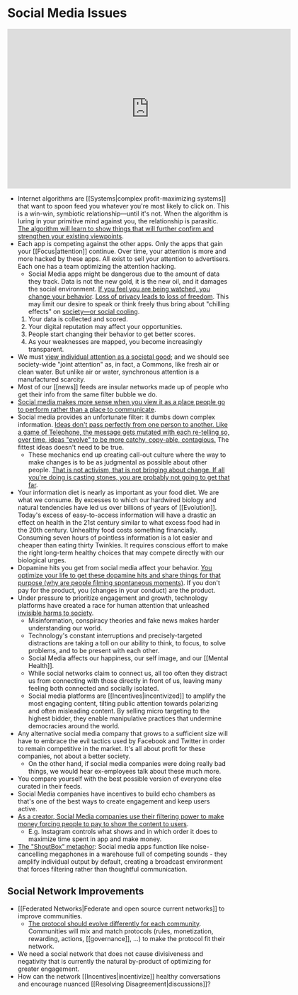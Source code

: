 # Social Media Issues

<!-- markdownlint-disable-next-line MD033 -->
<iframe width="640" height="360" src="https://www.youtube.com/embed/k1BneeJTDcU" title="YouTube video player" frameborder="0" allow="accelerometer; autoplay; clipboard-write; encrypted-media; gyroscope; picture-in-picture" allowfullscreen></iframe>

- Internet algorithms are [[Systems|complex profit-maximizing systems]] that want to spoon feed you whatever you're most likely to click on. This is a win-win, symbiotic relationship—until it's not. When the algorithm is luring in your primitive mind against you, the relationship is parasitic. [The algorithm will learn to show things that will further confirm and strengthen your existing viewpoints](https://www.ted.com/talks/eli_pariser_beware_online_filter_bubbles).
- Each app is competing against the other apps. Only the apps that gain your [[Focus|attention]] continue. Over time, your attention is more and more hacked by these apps. All exist to sell your attention to advertisers. Each one has a team optimizing the attention hacking.
  - Social Media apps might be dangerous due to the amount of data they track. Data is not the new gold, it is the new oil, and it damages the social environment. [If you feel you are being watched, you change your behavior](https://www.socialcooling.com/). [Loss of privacy leads to loss of freedom](https://robindoherty.com/2016/01/06/nothing-to-hide.html). This may limit our desire to speak or think freely thus bring about "chilling effects" on [society—or social cooling](https://reasonandmeaning.com/2017/10/31/what-is-social-cooling/).
   1. Your data is collected and scored.
   2. Your digital reputation may affect your opportunities.
   3. People start changing their behavior to get better scores.
   4. As your weaknesses are mapped, you become increasingly transparent.
- We must [view individual attention as a societal good](https://medium.com/@pwang/reframing-the-social-media-problem-as-an-attention-crisis-52253dbfe627); and we should see society-wide "joint attention" as, in fact, a Commons, like fresh air or clean water. But unlike air or water, synchronous attention is a manufactured scarcity.
- Most of our [[news]] feeds are insular networks made up of people who get their info from the same filter bubble we do.
- [Social media makes more sense when you view it as a place people go to perform rather than a place to communicate](https://collabfund.com/blog/thoughts/).
- Social media provides an unfortunate filter: it dumbs down complex information. [Ideas don't pass perfectly from one person to another. Like a game of Telephone, the message gets mutated with each re-telling so, over time, ideas "evolve" to be more catchy, copy-able, contagious.](https://ncase.me/crowds/) The fittest ideas doesn't need to be true.
  - These mechanics end up creating call-out culture where the way to make changes is to be as judgmental as possible about other people. [That is not activism, that is not bringing about change. If all you're doing is casting stones, you are probably not going to get that far](https://www.youtube.com/watch?v=qaHLd8de6nM).
- Your information diet is nearly as important as your food diet. We are what we consume. By excesses to which our hardwired biology and natural tendencies have led us over billions of years of [[Evolution]]. Today's excess of easy-to-access information will have a drastic an effect on health in the 21st century similar to what excess food had in the 20th century. Unhealthy food costs something financially. Consuming seven hours of pointless information is a lot easier and cheaper than eating thirty Twinkies. It requires conscious effort to make the right long-term healthy choices that may compete directly with our biological urges.
- Dopamine hits you get from social media affect your behavior. [You optimize your life to get these dopamine hits and share things for that purpose (why are people filming spontaneous moments)](https://youtu.be/KAo2nmVlfOA). If you don't pay for the product, you (changes in your conduct) are the product.
- Under pressure to prioritize engagement and growth, technology platforms have created a race for human attention that unleashed [invisible harms to society](https://ledger.humanetech.com/).
  - Misinformation, conspiracy theories and fake news makes harder understanding our world.
  - Technology's constant interruptions and precisely-targeted distractions are taking a toll on our ability to think, to focus, to solve problems, and to be present with each other.
  - Social Media affects our happiness, our self image, and our [[Mental Health]].
  - While social networks claim to connect us, all too often they distract us from connecting with those directly in front of us, leaving many feeling both connected and socially isolated.
  - Social media platforms are [[Incentives|incentivized]] to amplify the most engaging content, tilting public attention towards polarizing and often misleading content. By selling micro targeting to the highest bidder, they enable manipulative practices that undermine democracies around the world.
- Any alternative social media company that grows to a sufficient size will have to embrace the evil tactics used by Facebook and Twitter in order to remain competitive in the market. It's all about profit for these companies, not about a better society.
  - On the other hand, if social media companies were doing really bad things, we would hear ex-employees talk about these much more.
- You compare yourself with the best possible version of everyone else curated in their feeds.
- Social Media companies have incentives to build echo chambers as that's one of the best ways to create engagement and keep users active.
- [As a creator, Social Media companies use their filtering power to make money forcing people to pay to show the content to users](https://youtu.be/l9ZqXlHl65g).
  - E.g. Instagram controls what shows and in which order it does to maximize time spent in app and make money.
- [The "ShoutBox" metaphor](https://medium.com/@pwang/reframing-the-social-media-problem-as-an-attention-crisis-52253dbfe627): Social media apps function like noise-cancelling megaphones in a warehouse full of competing sounds - they amplify individual output by default, creating a broadcast environment that forces filtering rather than thoughtful communication.

## Social Network Improvements

- [[Federated Networks|Federate and open source current networks]] to improve communities.
  - [The protocol should evolve differently for each community](https://youtu.be/P-2P3MSZrBM?t=5953). Communities will mix and match protocols (rules, monetization, rewarding, actions, [[governance]], ...) to make the protocol fit their network.
- We need a social network that does not cause divisiveness and negativity that is currently the natural by-product of optimizing for greater engagement.
- How can the network [[Incentives|incentivize]] healthy conversations and encourage nuanced [[Resolving Disagreement|discussions]]?
